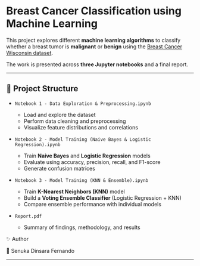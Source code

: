 # Breast Cancer Classification using Machine Learning

This project explores different **machine learning algorithms** to classify whether a breast tumor is **malignant** or **benign** using the [Breast Cancer Wisconsin dataset](https://scikit-learn.org/stable/modules/generated/sklearn.datasets.load_breast_cancer.html).

The work is presented across **three Jupyter notebooks** and a final report.

---

## 📂 Project Structure

- `Notebook 1 - Data Exploration & Preprocessing.ipynb`  
  - Load and explore the dataset  
  - Perform data cleaning and preprocessing  
  - Visualize feature distributions and correlations  

- `Notebook 2 - Model Training (Naive Bayes & Logistic Regression).ipynb`  
  - Train **Naive Bayes** and **Logistic Regression** models  
  - Evaluate using accuracy, precision, recall, and F1-score  
  - Generate confusion matrices  

- `Notebook 3 - Model Training (KNN & Ensemble).ipynb`  
  - Train **K-Nearest Neighbors (KNN)** model  
  - Build a **Voting Ensemble Classifier** (Logistic Regression + KNN)  
  - Compare ensemble performance with individual models  

- `Report.pdf`  
  - Summary of findings, methodology, and results  

✨ Author

👤 Senuka Dinsara Fernando

---
